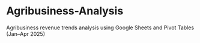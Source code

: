# Agribusiness-Analysis
Agribusiness revenue trends analysis using Google Sheets and Pivot Tables (Jan–Apr 2025)
